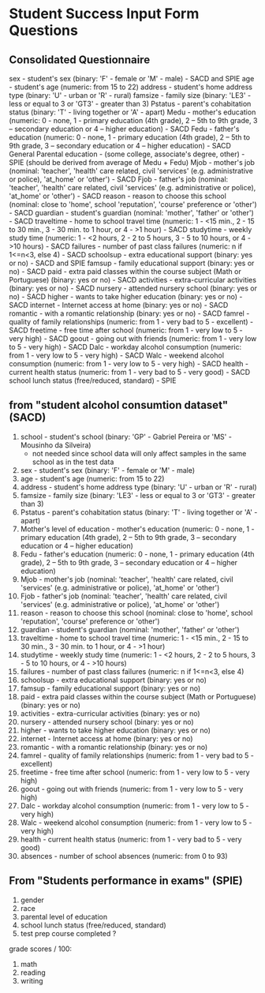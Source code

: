 # Student Success Input Form Questions

## Consolidated Questionnaire 

sex - student's sex (binary: 'F' - female or 'M' - male)
    - SACD and SPIE
age - student's age (numeric: from 15 to 22)
address - student's home address type (binary: 'U' - urban or 'R' - rural)
famsize - family size (binary: 'LE3' - less or equal to 3 or 'GT3' - greater than 3)
Pstatus - parent's cohabitation status (binary: 'T' - living together or 'A' - apart)
Medu - mother's education (numeric: 0 - none, 1 - primary education (4th grade), 2 – 5th to 9th grade, 3 – secondary education or 4 – higher education)
    - SACD
Fedu - father's education (numeric: 0 - none, 1 - primary education (4th grade), 2 – 5th to 9th grade, 3 – secondary education or 4 – higher education)
    - SACD
General Parental education - (some college, associate's degree, other)
    - SPIE (should be derived from average of Medu + Fedu)
Mjob - mother's job (nominal: 'teacher', 'health' care related, civil 'services' (e.g. administrative or police), 'at_home' or 'other')
    - SACD
Fjob - father's job (nominal: 'teacher', 'health' care related, civil 'services' (e.g. administrative or police), 'at_home' or 'other')
    - SACD
reason - reason to choose this school (nominal: close to 'home', school 'reputation', 'course' preference or 'other')
    - SACD
guardian - student's guardian (nominal: 'mother', 'father' or 'other')
    - SACD
traveltime - home to school travel time (numeric: 1 - <15 min., 2 - 15 to 30 min., 3 - 30 min. to 1 hour, or 4 - >1 hour)
    - SACD
studytime - weekly study time (numeric: 1 - <2 hours, 2 - 2 to 5 hours, 3 - 5 to 10 hours, or 4 - >10 hours)
    - SACD
failures - number of past class failures (numeric: n if 1<=n<3, else 4)
    - SACD
schoolsup - extra educational support (binary: yes or no)
    - SACD and SPIE
famsup - family educational support (binary: yes or no)
    - SACD
paid - extra paid classes within the course subject (Math or Portuguese) (binary: yes or no)
    - SACD
activities - extra-curricular activities (binary: yes or no)
    - SACD
nursery - attended nursery school (binary: yes or no)
    - SACD
higher - wants to take higher education (binary: yes or no)
    - SACD
internet - Internet access at home (binary: yes or no)
    - SACD
romantic - with a romantic relationship (binary: yes or no)
    - SACD
famrel - quality of family relationships (numeric: from 1 - very bad to 5 - excellent)
    - SACD
freetime - free time after school (numeric: from 1 - very low to 5 - very high)
    - SACD
goout - going out with friends (numeric: from 1 - very low to 5 - very high)
    - SACD
Dalc - workday alcohol consumption (numeric: from 1 - very low to 5 - very high)
    - SACD
Walc - weekend alcohol consumption (numeric: from 1 - very low to 5 - very high)
    - SACD
health - current health status (numeric: from 1 - very bad to 5 - very good)
    - SACD
school lunch status (free/reduced, standard)
    - SPIE

## from "student alcohol consumtion dataset" (SACD)

1. school - student's school (binary: 'GP' - Gabriel Pereira or 'MS' - Mousinho da Silveira)
    - not needed since school data will only affect samples in the same school as in the test data
2. sex - student's sex (binary: 'F' - female or 'M' - male)
3. age - student's age (numeric: from 15 to 22)
4. address - student's home address type (binary: 'U' - urban or 'R' - rural)
5. famsize - family size (binary: 'LE3' - less or equal to 3 or 'GT3' - greater than 3)
6. Pstatus - parent's cohabitation status (binary: 'T' - living together or 'A' - apart)
7. Mother's level of education - mother's education (numeric: 0 - none, 1 - primary education (4th grade), 2 – 5th to 9th grade, 3 – secondary education or 4 – higher education)
8. Fedu - father's education (numeric: 0 - none, 1 - primary education (4th grade), 2 – 5th to 9th grade, 3 – secondary education or 4 – higher education)
9. Mjob - mother's job (nominal: 'teacher', 'health' care related, civil 'services' (e.g. administrative or police), 'at_home' or 'other')
10. Fjob - father's job (nominal: 'teacher', 'health' care related, civil 'services' (e.g. administrative or police), 'at_home' or 'other')
11. reason - reason to choose this school (nominal: close to 'home', school 'reputation', 'course' preference or 'other')
12. guardian - student's guardian (nominal: 'mother', 'father' or 'other')
13. traveltime - home to school travel time (numeric: 1 - <15 min., 2 - 15 to 30 min., 3 - 30 min. to 1 hour, or 4 - >1 hour)
14. studytime - weekly study time (numeric: 1 - <2 hours, 2 - 2 to 5 hours, 3 - 5 to 10 hours, or 4 - >10 hours)
15. failures - number of past class failures (numeric: n if 1<=n<3, else 4)
16. schoolsup - extra educational support (binary: yes or no)
17. famsup - family educational support (binary: yes or no)
18. paid - extra paid classes within the course subject (Math or Portuguese) (binary: yes or no)
19. activities - extra-curricular activities (binary: yes or no)
20. nursery - attended nursery school (binary: yes or no)
21. higher - wants to take higher education (binary: yes or no)
22. internet - Internet access at home (binary: yes or no)
23. romantic - with a romantic relationship (binary: yes or no)
24. famrel - quality of family relationships (numeric: from 1 - very bad to 5 - excellent)
25. freetime - free time after school (numeric: from 1 - very low to 5 - very high)
26. goout - going out with friends (numeric: from 1 - very low to 5 - very high)
27. Dalc - workday alcohol consumption (numeric: from 1 - very low to 5 - very high)
28. Walc - weekend alcohol consumption (numeric: from 1 - very low to 5 - very high)
29. health - current health status (numeric: from 1 - very bad to 5 - very good)
30. absences - number of school absences (numeric: from 0 to 93)

## From "Students performance in exams" (SPIE)

1. gender
2. race
3. parental level of education
4. school lunch status (free/reduced, standard)
5. test prep course completed ?

grade scores / 100:
1. math
2. reading
3. writing


